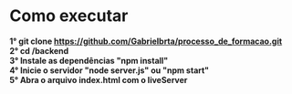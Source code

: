 # Como executar

<strong> 1° git clone https://github.com/Gabrielbrta/processo_de_formacao.git</strong><br>
<strong> 2° cd /backend</strong><br>
<strong> 3° Instale as dependências "npm install"</strong><br>
<strong> 4° Inicie o servidor "node server.js" ou "npm start"</strong><br>
<strong> 5° Abra o arquivo index.html com o liveServer</strong><br>
